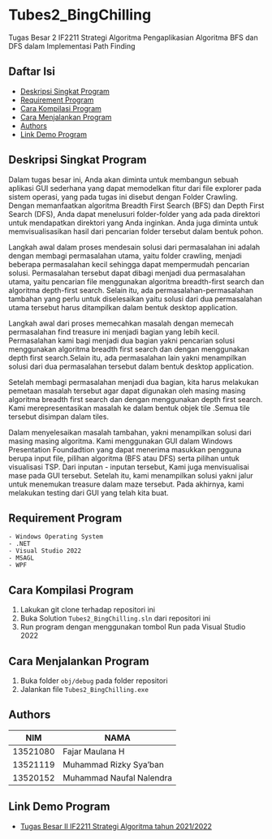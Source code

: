 # Tubes2_BingChilling
Tugas Besar 2 IF2211 Strategi Algoritma
Pengaplikasian Algoritma BFS dan DFS dalam Implementasi Path Finding

## Daftar Isi
* [Deskripsi Singkat Program](#deskripsi-singkat-program)
* [Requirement Program](#requirement-program)
* [Cara Kompilasi Program](#cara-kompilasi-program)
* [Cara Menjalankan Program](#cara-menjalankan-program)
* [Authors](#authors)
* [Link Demo Program](#link-demo-program)

## Deskripsi Singkat Program

Dalam tugas besar ini, Anda akan diminta untuk membangun sebuah aplikasi GUI sederhana yang dapat memodelkan fitur dari file explorer pada sistem operasi, yang pada tugas ini disebut dengan Folder Crawling. Dengan memanfaatkan algoritma Breadth First Search (BFS) dan Depth First Search (DFS), Anda dapat menelusuri folder-folder yang ada pada direktori untuk mendapatkan direktori yang Anda inginkan. Anda juga diminta untuk memvisualisasikan hasil dari pencarian folder tersebut dalam bentuk pohon.

Langkah awal dalam proses mendesain solusi dari permasalahan ini adalah dengan membagi permasalahan utama, yaitu folder crawling, menjadi beberapa permasalahan kecil sehingga dapat mempermudah pencarian solusi. Permasalahan tersebut dapat dibagi menjadi dua permasalahan utama, yaitu pencarian file menggunakan algoritma breadth-first search dan algoritma depth-first search. Selain itu, ada permasalahan-permasalahan tambahan yang perlu untuk diselesaikan yaitu solusi dari dua permasalahan utama tersebut harus ditampilkan dalam bentuk desktop application.

Langkah awal dari proses memecahkan masalah dengan memecah permasalahan find treasure  ini menjadi bagian yang lebih kecil. Permasalahan kami bagi menjadi dua bagian yakni pencarian solusi menggunakan algoritma breadth first search dan dengan menggunakan depth first search.Selain itu, ada permasalahan lain yakni menampilkan solusi dari dua permasalahan tersebut dalam bentuk desktop application.

Setelah membagi permasalahan menjadi dua bagian, kita harus melakukan pemetaan masalah tersebut agar dapat digunakan oleh masing masing algoritma breadth first search dan dengan menggunakan depth first search. Kami merepresentasikan masalah ke dalam bentuk objek tile .Semua tile tersebut disimpan dalam tiles.

Dalam menyelesaikan masalah tambahan, yakni menampilkan solusi dari masing masing algoritma. Kami menggunakan GUI dalam Windows Presentation Foundadtion yang dapat menerima masukkan pengguna berupa input file, pilihan algoritma (BFS atau DFS) serta pilihan untuk visualisasi TSP. Dari inputan - inputan tersebut, Kami juga menvisualisai mase pada GUI tersebut. Setelah itu, kami menampilkan solusi yakni jalur untuk menemukan treasure dalam maze tersebut. Pada akhirnya, kami melakukan testing  dari GUI yang telah kita buat.

## Requirement Program
    - Windows Operating System
    - .NET
    - Visual Studio 2022
    - MSAGL
    - WPF

## Cara Kompilasi Program
1. Lakukan git clone terhadap repositori ini
2. Buka Solution `Tubes2_BingChilling.sln` dari repositori ini
3. Run program dengan menggunakan tombol Run pada Visual Studio 2022

## Cara Menjalankan Program
1. Buka folder `obj/debug` pada folder repositori
2. Jalankan file `Tubes2_BingChilling.exe`

## Authors

| NIM      | NAMA                        |
|----------|-----------------------------|
| 13521080 | Fajar Maulana H             |
| 13521119 | Muhammad Rizky Sya’ban      |
| 13520152 | Muhammad Naufal Nalendra    |

## Link Demo Program
* [Tugas Besar II IF2211 Strategi Algoritma tahun 2021/2022](bit.ly/BonusVideoTubesStima2)
